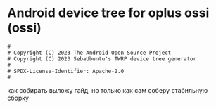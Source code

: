 # Android device tree for oplus ossi (ossi)

```
#
# Copyright (C) 2023 The Android Open Source Project
# Copyright (C) 2023 SebaUbuntu's TWRP device tree generator
#
# SPDX-License-Identifier: Apache-2.0
#
```

как собирать выложу гайд, но только как сам соберу стабильную сборку
